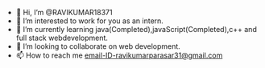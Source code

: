 - 👋 Hi, I’m @RAVIKUMAR18371
- 👀 I’m interested to work for you as an intern.
- 🌱 I’m currently learning java(Completed),javaScript(Completed),c++ and full stack webdevelopment.
- 💞️ I’m looking to collaborate on web development.
- 📫 How to reach me email-ID-ravikumarparasar31@gmail.com

<!---
RAVIKUMAR18371/RAVIKUMAR18371 is a ✨ special ✨ repository because its `README.md` (this file) appears on your GitHub profile.
You can click the Preview link to take a look at your changes.
--->
